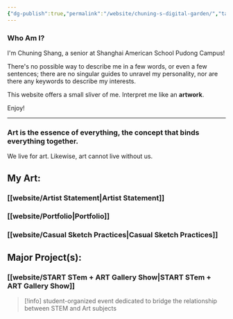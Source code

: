 ```yaml
---
{"dg-publish":true,"permalink":"/website/chuning-s-digital-garden/","tags":["gardenEntry"],"created":"2025-01-30T17:28:38.654+08:00","updated":"2025-01-30T22:06:32.667+08:00"}
---
```


### Who Am I?

I'm Chuning Shang, a senior at Shanghai American School Pudong Campus!

There's no possible way to describe me in a few words, or even a few sentences; there are no singular guides to unravel my personality, nor are there any keywords to describe my interests.

This website offers a small sliver of me. Interpret me like an **artwork**. 

Enjoy!

_________________________________

### Art is the essence of everything, the concept that binds everything together. 

We live for art. Likewise, art cannot live without us.

## My Art:
### [[website/Artist Statement\|Artist Statement]]
### [[website/Portfolio\|Portfolio]]
### [[website/Casual Sketch Practices\|Casual Sketch Practices]]

## Major Project(s):

### [[website/START STem + ART Gallery Show\|START STem + ART Gallery Show]]
>[!info] student-organized event dedicated to bridge the relationship between STEM and Art subjects 














